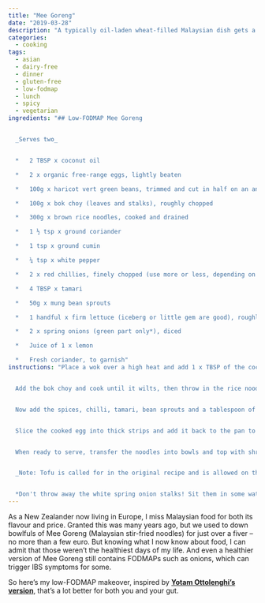 ```yaml
---
title: "Mee Goreng"
date: "2019-03-28"
description: "A typically oil-laden wheat-filled Malaysian dish gets a low-FODMAP makeover."
categories: 
  - cooking
tags: 
  - asian
  - dairy-free
  - dinner
  - gluten-free
  - low-fodmap
  - lunch
  - spicy
  - vegetarian
ingredients: "## Low-FODMAP Mee Goreng


  _Serves two_


  *   2 TBSP x coconut oil

  *   2 x organic free-range eggs, lightly beaten

  *   100g x haricot vert green beans, trimmed and cut in half on an angle

  *   100g x bok choy (leaves and stalks), roughly chopped

  *   300g x brown rice noodles, cooked and drained

  *   1 ½ tsp x ground coriander

  *   1 tsp x ground cumin

  *   ¼ tsp x white pepper

  *   2 x red chillies, finely chopped (use more or less, depending on your heat preference)

  *   4 TBSP x tamari

  *   50g x mung bean sprouts

  *   1 handful x firm lettuce (iceberg or little gem are good), roughly chopped

  *   2 x spring onions (green part only*), diced

  *   Juice of 1 x lemon

  *   Fresh coriander, to garnish"
instructions: "Place a wok over a high heat and add 1 x TBSP of the coconut oil. Once melted, add the eggs and cook until just set. I use a small frying pan and cook them into a thin omelette. Place to one side. Add the remaining oil and cook the haricot vert for a few minutes.


  Add the bok choy and cook until it wilts, then throw in the rice noodles. Spread the noodles in the wok using tongs or chopsticks – you want them to get a lot of heat, almost to fry. Mix gently, cooking the noodles for about two minutes.


  Now add the spices, chilli, tamari, bean sprouts and a tablespoon of cold water, and toss carefully. Cook for about a minute.


  Slice the cooked egg into thick strips and add it back to the pan to heat through.


  When ready to serve, transfer the noodles into bowls and top with shredded lettuce, spring onions and fresh coriander. Squeeze some lemon juice over the top and serve.


  _Note: Tofu is called for in the original recipe and is allowed on the standard low-FODMAP diet. I chose to use eggs instead as I tend to avoid non-fermented sources of soy. Read more about it [here](https://www.bewell.com/blog/the-soy-situation/)._


  *Don't throw away the white spring onion stalks! Sit them in some water on the window sill. The greens will grow back."
---
```


As a New Zealander now living in Europe, I miss Malaysian food for both its flavour and price. Granted this was many years ago, but we used to down bowlfuls of Mee Goreng (Malaysian stir-fried noodles) for just over a fiver – no more than a few euro. But knowing what I now know about food, I can admit that those weren’t the healthiest days of my life. And even a healthier version of Mee Goreng still contains FODMAPs such as onions, which can trigger IBS symptoms for some.

So here’s my low-FODMAP makeover, inspired by **[Yotam Ottolenghi’s version](https://t.umblr.com/redirect?z=http%3A%2F%2Fwww.guardian.co.uk%2Flifeandstyle%2F2008%2Fnov%2F01%2Fmee-goreng-yotam-ottolenghi&t=NDkwYmJlZDU2NGVlNzFiNGRlMjFiZDNlMjNkMWNkOGVkNzc2NTY5Zix6VDU0MlBsbw%3D%3D&b=t%3AVOYglxJ9sBHW8BFVroDfxQ&p=http%3A%2F%2Fcookingwithnothing.tumblr.com%2Fpost%2F24618164282%2Fmee-goreng-low-fodmap&m=1)**, that’s a lot better for both you and your gut.
